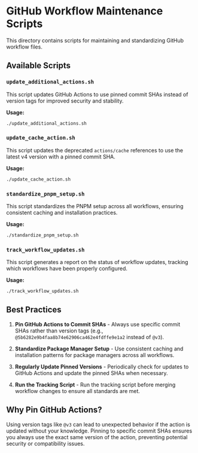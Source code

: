 # GitHub Workflow Maintenance Scripts

This directory contains scripts for maintaining and standardizing GitHub workflow files.

## Available Scripts

### `update_additional_actions.sh`

This script updates GitHub Actions to use pinned commit SHAs instead of version tags for improved security and stability.

**Usage:**
```bash
./update_additional_actions.sh
```

### `update_cache_action.sh`

This script updates the deprecated `actions/cache` references to use the latest v4 version with a pinned commit SHA.

**Usage:**
```bash
./update_cache_action.sh
```

### `standardize_pnpm_setup.sh`

This script standardizes the PNPM setup across all workflows, ensuring consistent caching and installation practices.

**Usage:**
```bash
./standardize_pnpm_setup.sh
```

### `track_workflow_updates.sh`

This script generates a report on the status of workflow updates, tracking which workflows have been properly configured.

**Usage:**
```bash
./track_workflow_updates.sh
```

## Best Practices

1. **Pin GitHub Actions to Commit SHAs** - Always use specific commit SHAs rather than version tags (e.g., `@5b6282e9b4faa8b74e62906ca462e4fdffe9e1a2` instead of `@v3`).
   
2. **Standardize Package Manager Setup** - Use consistent caching and installation patterns for package managers across all workflows.
   
3. **Regularly Update Pinned Versions** - Periodically check for updates to GitHub Actions and update the pinned SHAs when necessary.
   
4. **Run the Tracking Script** - Run the tracking script before merging workflow changes to ensure all standards are met.

## Why Pin GitHub Actions?

Using version tags like `@v3` can lead to unexpected behavior if the action is updated without your knowledge. Pinning to specific commit SHAs ensures you always use the exact same version of the action, preventing potential security or compatibility issues.
